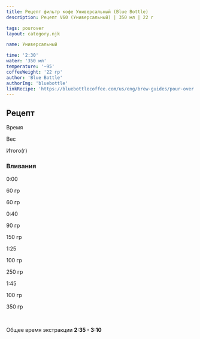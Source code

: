 ```yaml
---
title: Рецепт фильтр кофе Универсальный (Blue Bottle)
description: Рецепт V60 (Универсальный) | 350 мл | 22 г

tags: pourover
layout: category.njk

name: Универсальный

time: '2:30'
water: '350 мл'
temperature: '~95'
coffeeWeight: '22 гр'
author: 'Blue Bottle'
authorImg: 'bluebottle'
linkRecipe: 'https://bluebottlecoffee.com/us/eng/brew-guides/pour-over'
---
```


## Рецепт


<div class="time-line">

Время

Вес

Итого(г)

</div>

### Вливания

<div class="time-line">

0:00

60 гр

60 гр

</div>

<div class="time-line">

0:40

90 гр

150 гр

</div>

<div class="time-line">

1:25

100 гр

250 гр

</div>
<div class="time-line">

1:45

100 гр

350 гр

</div>
<br>

Общее время экстракции __2:35 - 3:10__

<br>


